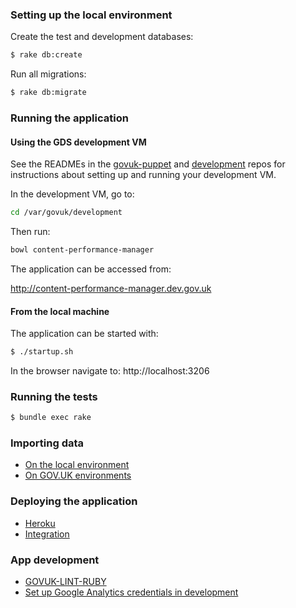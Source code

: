 ### Setting up the local environment

Create the test and development databases:

```bash
$ rake db:create
```

Run all migrations:

```bash
$ rake db:migrate
```

### Running the application
#### Using the GDS development VM

See the READMEs in the [govuk-puppet](https://github.com/alphagov/govuk-puppet/tree/master/development-vm) and [development](https://github.gds/gds/development) repos for instructions about setting up and running your development VM.

In the development VM, go to:

```bash
cd /var/govuk/development
```

Then run:

 ```bash
 bowl content-performance-manager
 ```

The application can be accessed from:

http://content-performance-manager.dev.gov.uk

#### From the local machine

The application can be started with:

```bash
$ ./startup.sh
```

In the browser navigate to: http://localhost:3206

### Running the tests
 ```bash
 $ bundle exec rake
 ```

### Importing data

* [On the local environment](doc/importing_data#Local_environment)
* [On GOV.UK environments](doc/importing_data#jenkins)

### Deploying the application
* [Heroku](doc/deploying.md#heroku)
* [Integration](doc/deploying#integration)

### App development

* [GOVUK-LINT-RUBY](doc/govuk-lint.md)
* [Set up Google Analytics credentials in development](doc/google_analytics_setup.md)
